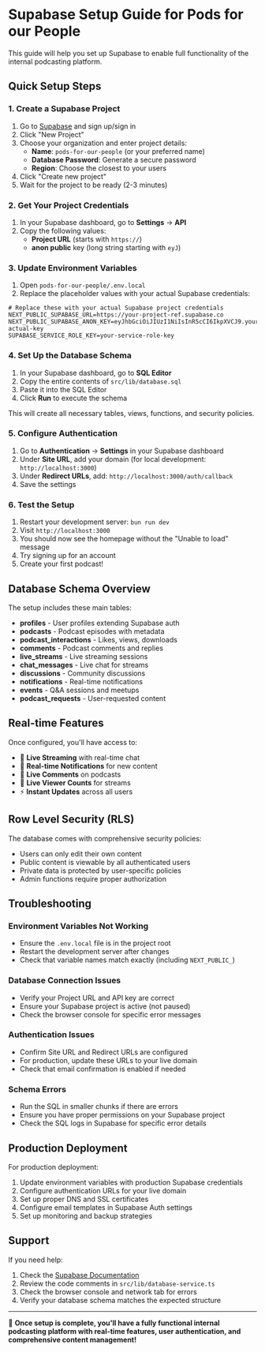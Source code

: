 # Supabase Setup Guide for Pods for our People

This guide will help you set up Supabase to enable full functionality of the internal podcasting platform.

## Quick Setup Steps

### 1. Create a Supabase Project

1. Go to [Supabase](https://supabase.com) and sign up/sign in
2. Click "New Project"
3. Choose your organization and enter project details:
   - **Name**: `pods-for-our-people` (or your preferred name)
   - **Database Password**: Generate a secure password
   - **Region**: Choose the closest to your users
4. Click "Create new project"
5. Wait for the project to be ready (2-3 minutes)

### 2. Get Your Project Credentials

1. In your Supabase dashboard, go to **Settings** → **API**
2. Copy the following values:
   - **Project URL** (starts with `https://`)
   - **anon public** key (long string starting with `eyJ`)

### 3. Update Environment Variables

1. Open `pods-for-our-people/.env.local`
2. Replace the placeholder values with your actual Supabase credentials:

```env
# Replace these with your actual Supabase project credentials
NEXT_PUBLIC_SUPABASE_URL=https://your-project-ref.supabase.co
NEXT_PUBLIC_SUPABASE_ANON_KEY=eyJhbGciOiJIUzI1NiIsInR5cCI6IkpXVCJ9.your-actual-key
SUPABASE_SERVICE_ROLE_KEY=your-service-role-key
```

### 4. Set Up the Database Schema

1. In your Supabase dashboard, go to **SQL Editor**
2. Copy the entire contents of `src/lib/database.sql`
3. Paste it into the SQL Editor
4. Click **Run** to execute the schema

This will create all necessary tables, views, functions, and security policies.

### 5. Configure Authentication

1. Go to **Authentication** → **Settings** in your Supabase dashboard
2. Under **Site URL**, add your domain (for local development: `http://localhost:3000`)
3. Under **Redirect URLs**, add: `http://localhost:3000/auth/callback`
4. Save the settings

### 6. Test the Setup

1. Restart your development server: `bun run dev`
2. Visit `http://localhost:3000`
3. You should now see the homepage without the "Unable to load" message
4. Try signing up for an account
5. Create your first podcast!

## Database Schema Overview

The setup includes these main tables:

- **profiles** - User profiles extending Supabase auth
- **podcasts** - Podcast episodes with metadata
- **podcast_interactions** - Likes, views, downloads
- **comments** - Podcast comments and replies
- **live_streams** - Live streaming sessions
- **chat_messages** - Live chat for streams
- **discussions** - Community discussions
- **notifications** - Real-time notifications
- **events** - Q&A sessions and meetups
- **podcast_requests** - User-requested content

## Real-time Features

Once configured, you'll have access to:

- 🔴 **Live Streaming** with real-time chat
- 🔔 **Real-time Notifications** for new content
- 💬 **Live Comments** on podcasts
- 👥 **Live Viewer Counts** for streams
- ⚡ **Instant Updates** across all users

## Row Level Security (RLS)

The database comes with comprehensive security policies:

- Users can only edit their own content
- Public content is viewable by all authenticated users
- Private data is protected by user-specific policies
- Admin functions require proper authorization

## Troubleshooting

### Environment Variables Not Working
- Ensure the `.env.local` file is in the project root
- Restart the development server after changes
- Check that variable names match exactly (including `NEXT_PUBLIC_`)

### Database Connection Issues
- Verify your Project URL and API key are correct
- Ensure your Supabase project is active (not paused)
- Check the browser console for specific error messages

### Authentication Issues
- Confirm Site URL and Redirect URLs are configured
- For production, update these URLs to your live domain
- Check that email confirmation is enabled if needed

### Schema Errors
- Run the SQL in smaller chunks if there are errors
- Ensure you have proper permissions on your Supabase project
- Check the SQL logs in Supabase for specific error details

## Production Deployment

For production deployment:

1. Update environment variables with production Supabase credentials
2. Configure authentication URLs for your live domain
3. Set up proper DNS and SSL certificates
4. Configure email templates in Supabase Auth settings
5. Set up monitoring and backup strategies

## Support

If you need help:

1. Check the [Supabase Documentation](https://supabase.com/docs)
2. Review the code comments in `src/lib/database-service.ts`
3. Check the browser console and network tab for errors
4. Verify your database schema matches the expected structure

---

🎉 **Once setup is complete, you'll have a fully functional internal podcasting platform with real-time features, user authentication, and comprehensive content management!**

